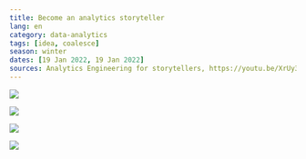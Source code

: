 ```yaml
---
title: Become an analytics storyteller
lang: en
category: data-analytics
tags: [idea, coalesce]
season: winter
dates: [19 Jan 2022, 19 Jan 2022]
sources: Analytics Engineering for storytellers, https://youtu.be/XrUy3jzuFSE
---
```


![](../../assets/files/ae-storytelling-1.png)

![](../../assets/files/ae-storytelling-2.png)

![](../../assets/files/ae-storytelling-3.png)

![](../../assets/files/ae-storytelling-4.png)